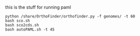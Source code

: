 this is the stuff for running paml

```
python /share/OrthoFinder/orthofinder.py -f genomes/ -t 60
bash sco.sh
bash sco2cds.sh
bash autoPAML.sh -t 45
```
